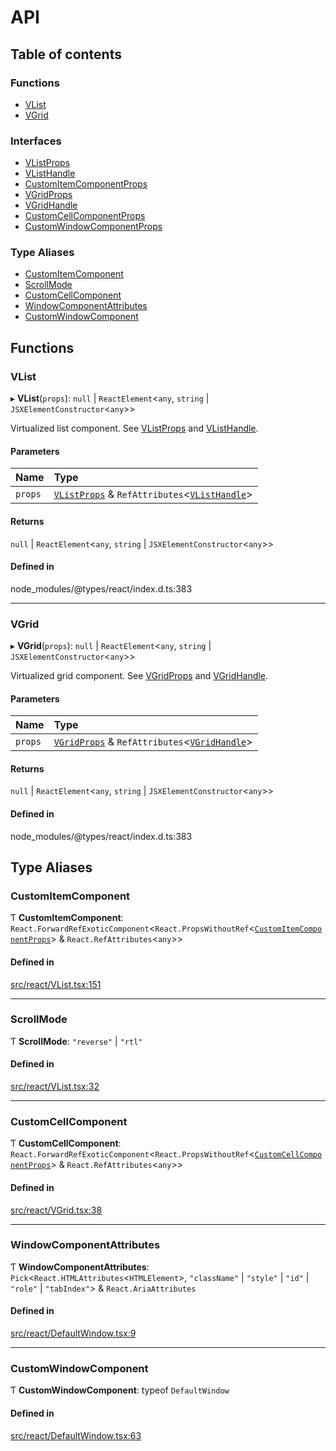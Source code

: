 # API

## Table of contents

### Functions

- [VList](API.md#vlist)
- [VGrid](API.md#vgrid)

### Interfaces

- [VListProps](interfaces/VListProps.md)
- [VListHandle](interfaces/VListHandle.md)
- [CustomItemComponentProps](interfaces/CustomItemComponentProps.md)
- [VGridProps](interfaces/VGridProps.md)
- [VGridHandle](interfaces/VGridHandle.md)
- [CustomCellComponentProps](interfaces/CustomCellComponentProps.md)
- [CustomWindowComponentProps](interfaces/CustomWindowComponentProps.md)

### Type Aliases

- [CustomItemComponent](API.md#customitemcomponent)
- [ScrollMode](API.md#scrollmode)
- [CustomCellComponent](API.md#customcellcomponent)
- [WindowComponentAttributes](API.md#windowcomponentattributes)
- [CustomWindowComponent](API.md#customwindowcomponent)

## Functions

### VList

▸ **VList**(`props`): ``null`` \| `ReactElement`<`any`, `string` \| `JSXElementConstructor`<`any`\>\>

Virtualized list component. See [VListProps](interfaces/VListProps.md) and [VListHandle](interfaces/VListHandle.md).

#### Parameters

| Name | Type |
| :------ | :------ |
| `props` | [`VListProps`](interfaces/VListProps.md) & `RefAttributes`<[`VListHandle`](interfaces/VListHandle.md)\> |

#### Returns

``null`` \| `ReactElement`<`any`, `string` \| `JSXElementConstructor`<`any`\>\>

#### Defined in

node_modules/@types/react/index.d.ts:383

___

### VGrid

▸ **VGrid**(`props`): ``null`` \| `ReactElement`<`any`, `string` \| `JSXElementConstructor`<`any`\>\>

Virtualized grid component. See [VGridProps](interfaces/VGridProps.md) and [VGridHandle](interfaces/VGridHandle.md).

#### Parameters

| Name | Type |
| :------ | :------ |
| `props` | [`VGridProps`](interfaces/VGridProps.md) & `RefAttributes`<[`VGridHandle`](interfaces/VGridHandle.md)\> |

#### Returns

``null`` \| `ReactElement`<`any`, `string` \| `JSXElementConstructor`<`any`\>\>

#### Defined in

node_modules/@types/react/index.d.ts:383

## Type Aliases

### CustomItemComponent

Ƭ **CustomItemComponent**: `React.ForwardRefExoticComponent`<`React.PropsWithoutRef`<[`CustomItemComponentProps`](interfaces/CustomItemComponentProps.md)\> & `React.RefAttributes`<`any`\>\>

#### Defined in

[src/react/VList.tsx:151](https://github.com/inokawa/virtua/blob/3512cbe/src/react/VList.tsx#L151)

___

### ScrollMode

Ƭ **ScrollMode**: ``"reverse"`` \| ``"rtl"``

#### Defined in

[src/react/VList.tsx:32](https://github.com/inokawa/virtua/blob/3512cbe/src/react/VList.tsx#L32)

___

### CustomCellComponent

Ƭ **CustomCellComponent**: `React.ForwardRefExoticComponent`<`React.PropsWithoutRef`<[`CustomCellComponentProps`](interfaces/CustomCellComponentProps.md)\> & `React.RefAttributes`<`any`\>\>

#### Defined in

[src/react/VGrid.tsx:38](https://github.com/inokawa/virtua/blob/3512cbe/src/react/VGrid.tsx#L38)

___

### WindowComponentAttributes

Ƭ **WindowComponentAttributes**: `Pick`<`React.HTMLAttributes`<`HTMLElement`\>, ``"className"`` \| ``"style"`` \| ``"id"`` \| ``"role"`` \| ``"tabIndex"``\> & `React.AriaAttributes`

#### Defined in

[src/react/DefaultWindow.tsx:9](https://github.com/inokawa/virtua/blob/3512cbe/src/react/DefaultWindow.tsx#L9)

___

### CustomWindowComponent

Ƭ **CustomWindowComponent**: typeof `DefaultWindow`

#### Defined in

[src/react/DefaultWindow.tsx:63](https://github.com/inokawa/virtua/blob/3512cbe/src/react/DefaultWindow.tsx#L63)
